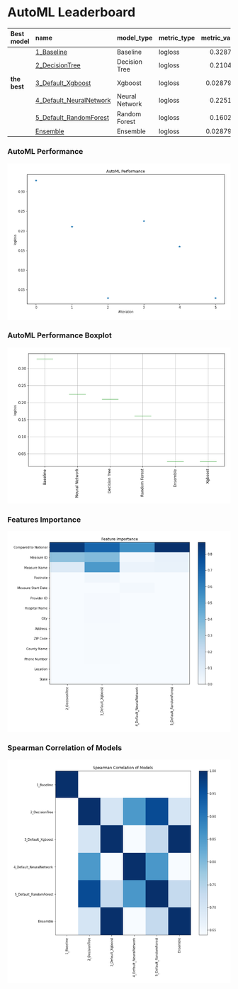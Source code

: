 # AutoML Leaderboard

| Best model   | name                                                         | model_type     | metric_type   |   metric_value |   train_time |
|:-------------|:-------------------------------------------------------------|:---------------|:--------------|---------------:|-------------:|
|              | [1_Baseline](1_Baseline/README.md)                           | Baseline       | logloss       |      0.328712  |         3.9  |
|              | [2_DecisionTree](2_DecisionTree/README.md)                   | Decision Tree  | logloss       |      0.210423  |        36.63 |
| **the best** | [3_Default_Xgboost](3_Default_Xgboost/README.md)             | Xgboost        | logloss       |      0.0287939 |       161.83 |
|              | [4_Default_NeuralNetwork](4_Default_NeuralNetwork/README.md) | Neural Network | logloss       |      0.225101  |        48.14 |
|              | [5_Default_RandomForest](5_Default_RandomForest/README.md)   | Random Forest  | logloss       |      0.160248  |        36.6  |
|              | [Ensemble](Ensemble/README.md)                               | Ensemble       | logloss       |      0.0287939 |         2.85 |

### AutoML Performance
![AutoML Performance](ldb_performance.png)

### AutoML Performance Boxplot
![AutoML Performance Boxplot](ldb_performance_boxplot.png)

### Features Importance
![features importance across models](features_heatmap.png)



### Spearman Correlation of Models
![models spearman correlation](correlation_heatmap.png)

